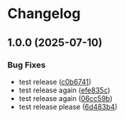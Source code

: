 # Changelog

## 1.0.0 (2025-07-10)


### Bug Fixes

* test release ([c0b6741](https://github.com/kai-kystverket/actions-playground/commit/c0b6741a5d42aa4c75baa967a81d7315ca9eed51))
* test release again ([efe835c](https://github.com/kai-kystverket/actions-playground/commit/efe835c8fd1cd2c791ec6eb048e932f2a6348573))
* test release again ([06cc59b](https://github.com/kai-kystverket/actions-playground/commit/06cc59bd0cdda7fdd573a541e3c68109329de705))
* test release please ([6d483b4](https://github.com/kai-kystverket/actions-playground/commit/6d483b4d18e77da1631a33589b69aaa5fdb04f75))
